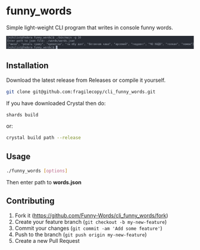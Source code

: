 # funny_words

Simple light-weight CLI program that writes in console funny words.

![sample](./assets/images/sample.png)

## Installation

Download the latest release from Releases or compile it yourself.

```bash
git clone git@github.com:fragilecopy/cli_funny_words.git
```

If you have downloaded Crystal then do:

```bash
shards build 
```

or:

```bash
crystal build path --release
```

## Usage

```bash
./funny_words [options]
```

Then enter path to **words.json**

## Contributing

1. Fork it (<https://github.com/Funny-Words/cli_funny_words/fork>)
2. Create your feature branch (`git checkout -b my-new-feature`)
3. Commit your changes (`git commit -am 'Add some feature'`)
4. Push to the branch (`git push origin my-new-feature`)
5. Create a new Pull Request
